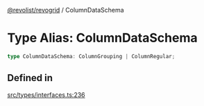 [@revolist/revogrid](README.md) / ColumnDataSchema

# Type Alias: ColumnDataSchema

```ts
type ColumnDataSchema: ColumnGrouping | ColumnRegular;
```

## Defined in

[src/types/interfaces.ts:236](https://github.com/revolist/revogrid/blob/786bfc578aeb724125d022c69d878eb830c54a23/src/types/interfaces.ts#L236)
